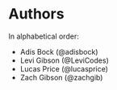 # Authors

In alphabetical order:

- Adis Bock (@adisbock)
- Levi Gibson (@LeviCodes)
- Lucas Price (@lucasprice)
- Zach Gibson (@zachgib)
